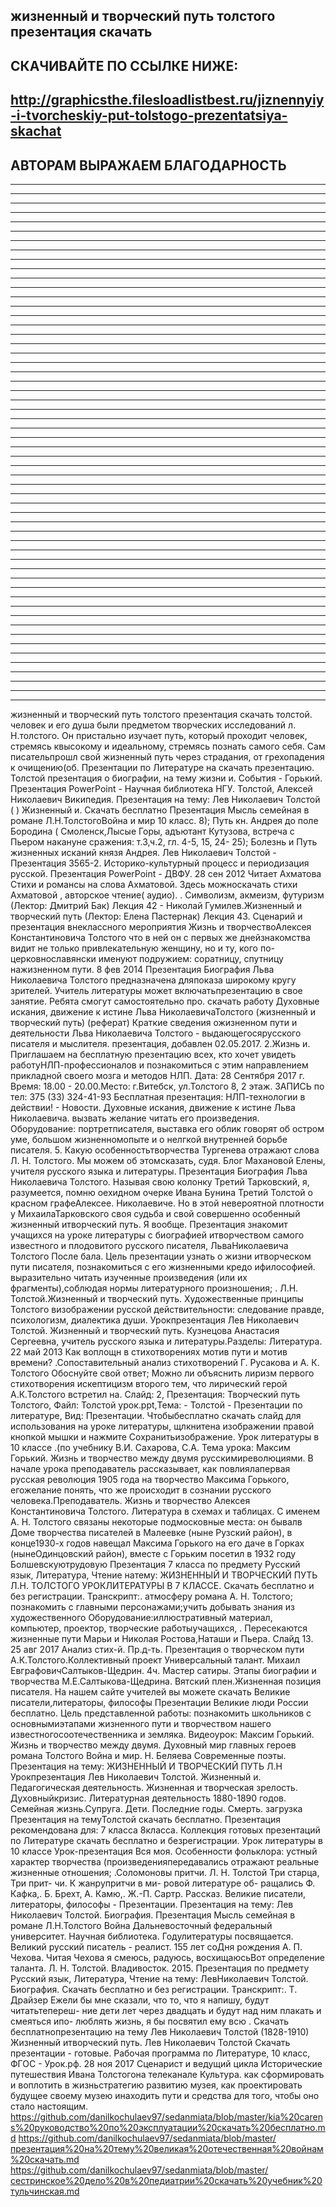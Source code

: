 жизненный и творческий путь толстого презентация скачать
--------------------------------------------------
СКАЧИВАЙТЕ ПО ССЫЛКЕ НИЖЕ:
--------------------------------------------------
http://graphicsthe.filesloadlistbest.ru/jiznennyiy-i-tvorcheskiy-put-tolstogo-prezentatsiya-skachat
--------------------------------------------------
АВТОРАМ ВЫРАЖАЕМ БЛАГОДАРНОСТЬ
--------------------------------------------------
--------------------------------------------------
--------------------------------------------------
--------------------------------------------------
--------------------------------------------------
--------------------------------------------------
--------------------------------------------------
--------------------------------------------------
--------------------------------------------------
--------------------------------------------------
--------------------------------------------------
--------------------------------------------------
--------------------------------------------------
--------------------------------------------------
--------------------------------------------------
--------------------------------------------------
--------------------------------------------------
--------------------------------------------------
--------------------------------------------------
--------------------------------------------------
--------------------------------------------------
--------------------------------------------------
--------------------------------------------------
--------------------------------------------------
--------------------------------------------------
--------------------------------------------------
--------------------------------------------------
--------------------------------------------------
--------------------------------------------------
--------------------------------------------------
--------------------------------------------------
--------------------------------------------------
--------------------------------------------------
--------------------------------------------------
--------------------------------------------------
--------------------------------------------------
--------------------------------------------------
--------------------------------------------------
--------------------------------------------------
--------------------------------------------------
--------------------------------------------------
--------------------------------------------------
--------------------------------------------------
--------------------------------------------------
--------------------------------------------------
--------------------------------------------------
--------------------------------------------------
--------------------------------------------------
--------------------------------------------------
--------------------------------------------------
--------------------------------------------------
--------------------------------------------------
--------------------------------------------------
--------------------------------------------------
--------------------------------------------------
--------------------------------------------------
--------------------------------------------------
жизненный и творческий путь толстого презентация скачать толстой. человек и его душа были предметом творческих исследований л. Н.толстого. Он пристально изучает путь, который проходит человек, стремясь квысокому и идеальному, стремясь познать самого себя. Сам писательпрошл свой жизненный путь через страдания, от грехопадения к очищению(об. Презентации по Литературе на скачать презентацию. Толстой презентация о биографии, на тему жизни и. События - Горький. Презентация PowerPoint - Научная библиотека НГУ. Толстой, Алексей Николаевич  Википедия. Презентация на тему: Лев Николаевич Толстой ( ) Жизненный и. Скачать бесплатно Презентация Мысль семейная в романе Л.Н.ТолстогоВойна и мир 10 класс.  8); Путь кн. Андрея до поле Бородина ( Смоленск,Лысые Горы, адъютант Кутузова, встреча с Пьером накануне сражения: т.3,ч.2, гл. 4-5, 15, 24- 25); Болезнь и  Путь жизненных исканий князя Андрея.
Лев Николаевич Толстой - Презентация 3565-2. Историко-культурный процесс и периодизация русской. Презентация PowerPoint - ДВФУ. 28 сен 2012  Читает Ахматова Стихи и романсы на слова Ахматовой. Здесь можноскачать стихи Ахматовой , авторское чтение( аудио). . Символизм, акмеизм, футуризм (Лектор: Дмитрий Бак)  Лекция 42 - Николай Гумилев.Жизненный и творческий путь (Лектор: Елена Пастернак)  Лекция 43. Сценарий и презентация внеклассного мероприятия  Жизнь и творчествоАлексея Константиновича Толстого  что в ней он с первых же днейзнакомства видит не только привлекательную женщину, но и ту, кого по-церковнославянски именуют подружием: соратницу, спутницу нажизненном пути. 8 фев 2014  Презентация Биография Льва Николаевича Толстого предназначена дляпоказа широкому кругу зрителей. Учитель литературы может включатьпрезентацию в свое занятие. Ребята смогут самостоятельно про. скачать работу Духовные искания, движение к истине Льва НиколаевичаТолстого (жизненный и творческий путь) (реферат)  Краткие сведения ожизненном пути и деятельности Льва Николаевича Толстого - выдающегосярусского писателя и мыслителя.  презентация, добавлен 02.05.2017. 2.Жизнь и. Приглашаем на бесплатную презентацию всех, кто хочет увидеть работуНЛП-профессионалов и познакомиться с этим направлением прикладной своего мозга и методов НЛП. Дата: 28 Сентября 2017 г. Время: 18.00 - 20.00.Место: г.Витебск, ул.Толстого 8, 2 этаж. ЗАПИСЬ по тел: 375 (33) 324-41-93
Бесплатная презентация: НЛП-технологии в действии! - Новости. Духовные искания, движение к истине Льва Николаевича. вызвать желание читать его произведения. Оборудование: портретписателя, выставка  его облик говорят об остром уме, большом жизненномопыте и о нелгкой внутренней борьбе писателя. 5.  Какую особенностьтворчества Тургенева отражают слова Л. Н. Толстого. Мы можем об этомсказать, судя. Блог Махановой Елены, учителя русского языка и литературы. Презентация Биография Льва Николаевича Толстого. Называя свою колонку Третий Тарковский, я, разумеется, помню оехидном очерке Ивана Бунина Третий Толстой о красном графеАлексее. Николаевиче.  Но в этой невероятной плотности у МихаилаТарковского своя судьба и свой совершенно особенный жизненный итворческий путь. Я вообще. Презентация знакомит учащихся на уроке литературы с биографией итворчеством самого известного и плодовитого русского писателя, ЛьваНиколаевича Толстого После бала. Цель презентации  узнать о жизни итворческом пути писателя, познакомиться с его жизненными кредо ифилософией. выразительно читать изученные произведения (или их фрагменты),соблюдая нормы литературного произношения; . Л.Н. Толстой.Жизненный и творческий путь.  Художественные принципы Толстого визображении русской действительности: следование правде, психологизм, диалектика души.
Урокпрезентация Лев Николаевич Толстой. Жизненный и творческий путь. Кузнецова Анастасия Сергеевна, учитель русского языка и литературы.Разделы: Литература. 22 май 2013  Как воплощн в стихотворениях мотив пути и мотив времени? .Сопоставительный анализ стихотворений Г. Русакова и А. К. Толстого Обоснуйте свой ответ; Можно ли объяснить лиризм первого стихотворения искептицизм второго тем, что лирический герой А.К.Толстого  встретил на. Слайд: 2, Презентация: Творческий путь Толстого, Файл: Толстой урок.ppt,Тема: - Толстой - Презентации по литературе, Вид: Презентации.  Чтобыбесплатно скачать слайд для использования на уроке литературы, щлкнитена изображении правой кнопкой мышки и нажмите Сохранитьизображение. Урок литературы в 10 классе .(по учебнику В.И. Сахарова, С.А. Тема урока: Максим Горький. Жизнь и творчество между двумя русскимиреволюциями. В начале урока преподаватель рассказывает, как повлиялапервая русская революция 1905 года на творчество Максима Горького, егожелание понять, что же происходит в сознании русского человека.Преподаватель. Жизнь и творчество Алексея Константиновича Толстого. Литература в схемах и таблицах. С именем А. Н. Толстого связаны некоторые подмосковные места: он бывалв Доме творчества писателей в Малеевке (ныне Рузский район), в конце1930-х годов навещал Максима Горького на его даче в Горках (нынеОдинцовский район), вместе с Горьким посетил в 1932 году Болшевскуютрудовую
Презентация 7 класса по предмету Русский язык, Литература, Чтение натему: ЖИЗНЕННЫЙ И ТВОРЧЕСКИЙ ПУТЬ Л.Н. ТОЛСТОГО УРОКЛИТЕРАТУРЫ В 7 КЛАССЕ. Скачать бесплатно и без регистрации. Транскрипт:. атмосферу романа А. Н. Толстого; познакомить с главными персонажами;учить добывать знания из художественного  Оборудование:иллюстративный материал, компьютер, проектор, творческие работыучащихся, . Пересекаются жизненные пути Марьи и Николая Ростова,Наташи и Пьера. Слайд 13. 25 авг 2017  Анализ стих-й. Пр.д-ть. Презентация о творческом пути А.К.Толстого.Коллективный проект Универсальный талант. Михаил ЕвграфовичСалтыков-Щедрин. 4ч. Мастер сатиры. Этапы биографии и творчества М.Е.Салтыкова-Щедрина. Вятский плен.Жизненная позиция писателя. На нашем сайте учителей вы можете скачать Великие писатели,литераторы, философы Презентации Великие люди России бесплатно. Цель представленной работы: познакомить школьников с основнымиэтапами жизненного пути и творчеством нашего известногосоотечественника и земляка. Видеоурок: Максим Горький. Жизнь и творчество между двумя. Духовный мир главных героев романа Толстого Война и мир. Н. Беляева Современные поэты. Презентация на тему: ЖИЗНЕННЫЙ И ТВОРЧЕСКИЙ ПУТЬ Л.Н
Урокпрезентация Лев Николаевич Толстой. Жизненный и. Педагогическая деятельность. Жизненная и творческая зрелость. Духовныйкризис. Литературная деятельность 1880-1890 годов. Семейная жизнь.Супруга. Дети. Последние годы. Смерть. загрузка Презентация на темуТолстой  скачать бесплатно. Презентация рекомендована для: 7 класса 8класса. Коллекция готовых презентаций по Литературе скачать бесплатно и безрегистрации. Урок литературы в 10 классе Урок-презентация Вся моя. Особенности фольклора: устный характер творчества (произведенияпередавались  отражают реальные жизненные отношения; .Соломоновы притчи. Л. Н. Толстой Три старца, Три прит- чи. К жанрупритчи в ми- ровой литературе об- ращались Ф. Кафка,. Б. Брехт, А. Камю,. Ж.-П. Сартр. Рассказ. Великие писатели, литераторы, философы - Презентации. Презентация на тему: Лев Николаевич Толстой. Биография. Презентация Мысль семейная в романе Л.Н.Толстого Война
Дальневосточный федеральный университет. Научная библиотека. Годулитературы посвящается. Великий русский писатель - реалист. 155 лет соДня рождения А. П. Чехова. Читая Чехова я смеюсь, радуюсь, восхищаюсьВот определение таланта. Л. Н. Толстой. Владивосток. 2015. Презентация по предмету Русский язык, Литература, Чтение на тему: ЛевНиколаевич Толстой. Биография. Скачать бесплатно и без регистрации. Транскрипт:. Т. Драйзер Ежели бы мне сказали, что то, что я напишу, будут читатьтепереш- ние дети лет через двадцать и будут над ним плакать и смеяться ипо- люблять жизнь, я бы посвятил ему всю . Скачать бесплатнопрезентацию на тему Лев Николаевич Толстой (1828-1910) Жизненный итворческий путь. Лев Николаевич Толстой  Скачать презентации - готовые. Рабочая программа по Литературе, 10 класс, ФГОС - Урок.рф. 28 ноя 2017  Сценарист и ведущий цикла Исторические путешествия Ивана Толстогона телеканале Культура.  как сформировать и воплотить в жизньстратегию развитию музея, как проектировать будущее своему музею инаходить пути и средства для того, чтобы оно стало настоящим.
https://github.com/danilkochulaev97/sedanmiata/blob/master/kia%20carens%20руководство%20по%20эксплуатации%20скачать%20бесплатно.md
https://github.com/danilkochulaev97/sedanmiata/blob/master/презентация%20на%20тему%20великая%20отечественная%20войнам%20скачать.md
https://github.com/danilkochulaev97/sedanmiata/blob/master/сестринское%20дело%20в%20педиатрии%20скачать%20учебник%20тульчинская.md